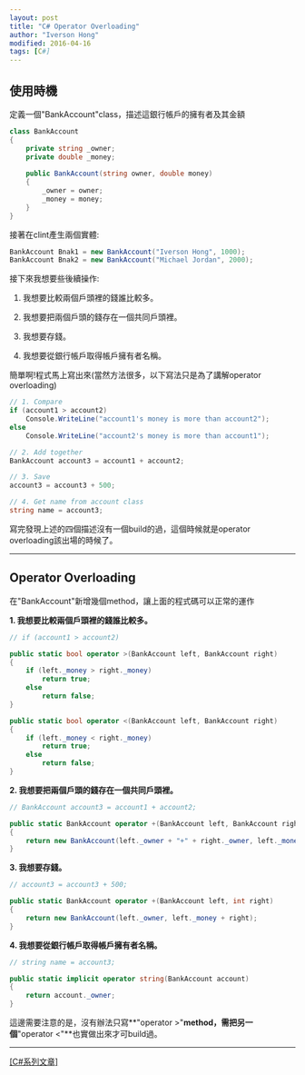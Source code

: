 ```yaml
---
layout: post
title: "C# Operator Overloading"
author: "Iverson Hong"
modified: 2016-04-16
tags: [C#]
---
```

## 使用時機 ##

定義一個"BankAccount"class，描述這銀行帳戶的擁有者及其金額

~~~csharp
class BankAccount
{
	private string _owner;
	private double _money;
	
	public BankAccount(string owner, double money)
	{
		_owner = owner;
		_money = money;
	}
}
~~~

接著在clint產生兩個實體:

~~~csharp
BankAccount Bnak1 = new BankAccount("Iverson Hong", 1000);
BankAccount Bnak2 = new BankAccount("Michael Jordan", 2000);
~~~

接下來我想要些後續操作:

1. 我想要比較兩個戶頭裡的錢誰比較多。

2. 我想要把兩個戶頭的錢存在一個共同戶頭裡。
 
3. 我想要存錢。

4. 我想要從銀行帳戶取得帳戶擁有者名稱。

簡單啊!程式馬上寫出來(當然方法很多，以下寫法只是為了講解operator overloading)

~~~csharp
// 1. Compare
if (account1 > account2)
	Console.WriteLine("account1's money is more than account2"); 
else
	Console.WriteLine("account2's money is more than account1"); 

// 2. Add together
BankAccount account3 = account1 + account2;

// 3. Save
account3 = account3 + 500;

// 4. Get name from account class 
string name = account3;
~~~

寫完發現上述的四個描述沒有一個build的過，這個時候就是operator overloading該出場的時候了。

----------

## Operator Overloading ##

在"BankAccount"新增幾個method，讓上面的程式碼可以正常的運作

**1. 我想要比較兩個戶頭裡的錢誰比較多。**

~~~csharp
// if (account1 > account2)

public static bool operator >(BankAccount left, BankAccount right)
{
	if (left._money > right._money)
		return true;
	else
		return false;
}

public static bool operator <(BankAccount left, BankAccount right)
{
	if (left._money < right._money)
		return true;
	else
		return false;
}
~~~

**2. 我想要把兩個戶頭的錢存在一個共同戶頭裡。**

~~~csharp
// BankAccount account3 = account1 + account2;

public static BankAccount operator +(BankAccount left, BankAccount right)
{
	return new BankAccount(left._owner + "+" + right._owner, left._money + right._money);
}
~~~

**3. 我想要存錢。**

~~~csharp
// account3 = account3 + 500;

public static BankAccount operator +(BankAccount left, int right)
{
	return new BankAccount(left._owner, left._money + right);
}
~~~

**4. 我想要從銀行帳戶取得帳戶擁有者名稱。**

~~~csharp
// string name = account3;

public static implicit operator string(BankAccount account)
{
	return account._owner;
}
~~~

這邊需要注意的是，沒有辦法只寫**"operator >"**method，需把另一個**"operator <"**也實做出來才可build過。

----------

[[C#系列文章]](http://iverson127.github.io/tags/#C#)